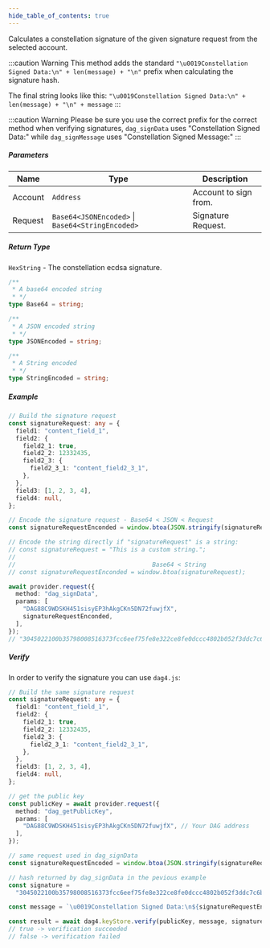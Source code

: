 ```yaml
---
hide_table_of_contents: true
---
```


<head>
  <meta
    name="description"
    content="Calculates a constellation signature of the given signature request from the selected account."
  />
</head>

<intro-end />

Calculates a constellation signature of the given signature request from the selected account.

:::caution Warning
This method adds the standard `"\u0019Constellation Signed Data:\n" + len(message) + "\n"` prefix when calculating the signature hash.

The final string looks like this: `"\u0019Constellation Signed Data:\n" + len(message) + "\n" + message`
:::

:::caution Warning
Please be sure you use the correct prefix for the correct method when verifying signatures, `dag_signData` uses "Constellation Signed Data:" while `dag_signMessage` uses "Constellation Signed Message:"
:::

##### Parameters

| Name    | Type                                             | Description           |
| ------- | ------------------------------------------------ | --------------------- |
| Account | `Address`                                        | Account to sign from. |
| Request | `Base64<JSONEncoded>` \| `Base64<StringEncoded>` | Signature Request.    |

##### Return Type

`HexString` - The constellation ecdsa signature.

```typescript title="Base64"
/**
 * A base64 encoded string
 * */
type Base64 = string;
```

```typescript title="JSONEncoded"
/**
 * A JSON encoded string
 * */
type JSONEncoded = string;
```

```typescript title="StringEncoded"
/**
 * A String encoded
 * */
type StringEncoded = string;
```

##### Example

```typescript title="TypeScript"
// Build the signature request
const signatureRequest: any = {
  field1: "content_field_1",
  field2: {
    field2_1: true,
    field2_2: 12332435,
    field2_3: {
      field2_3_1: "content_field2_3_1",
    },
  },
  field3: [1, 2, 3, 4],
  field4: null,
};

// Encode the signature request - Base64 < JSON < Request
const signatureRequestEnconded = window.btoa(JSON.stringify(signatureRequest));

// Encode the string directly if "signatureRequest" is a string:
// const signatureRequest = "This is a custom string.";
//
//                                      Base64 < String
// const signatureRequestEnconded = window.btoa(signatureRequest);

await provider.request({
  method: "dag_signData",
  params: [
    "DAG88C9WDSKH451sisyEP3hAkgCKn5DN72fuwjfX",
    signatureRequestEnconded,
  ],
});
// "3045022100b35798008516373fcc6eef75fe8e322ce8fe0dccc4802b052f3ddc7c6b5dc2900220154cac1e4f3e7d9a64f4ed9d2a518221b273fe782f037a5842725054f1c62280"
```

##### Verify

In order to verify the signature you can use `dag4.js`:

```typescript title="TypeScript"
// Build the same signature request
const signatureRequest: any = {
  field1: "content_field_1",
  field2: {
    field2_1: true,
    field2_2: 12332435,
    field2_3: {
      field2_3_1: "content_field2_3_1",
    },
  },
  field3: [1, 2, 3, 4],
  field4: null,
};

// get the public key
const publicKey = await provider.request({
  method: "dag_getPublicKey",
  params: [
    "DAG88C9WDSKH451sisyEP3hAkgCKn5DN72fuwjfX", // Your DAG address
  ],
});

// same request used in dag_signData
const signatureRequestEncoded = window.btoa(JSON.stringify(signatureRequest));

// hash returned by dag_signData in the pevious example
const signature =
  "3045022100b35798008516373fcc6eef75fe8e322ce8fe0dccc4802b052f3ddc7c6b5dc2900220154cac1e4f3e7d9a64f4ed9d2a518221b273fe782f037a5842725054f1c62280";

const message = `\u0019Constellation Signed Data:\n${signatureRequestEncoded.length}\n${signatureRequestEncoded}`;

const result = await dag4.keyStore.verify(publicKey, message, signature);
// true -> verification succeeded
// false -> verification failed
```
